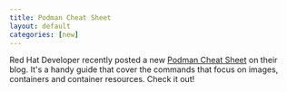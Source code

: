 ```yaml
---
title: Podman Cheat Sheet
layout: default
categories: [new]
---
```


Red Hat Developer recently posted a new [Podman Cheat Sheet](https://developers.redhat.com/cheat-sheets/podman-basics/) on their blog. It's a handy guide that cover the commands that focus on images, containers and container resources. Check it out!

